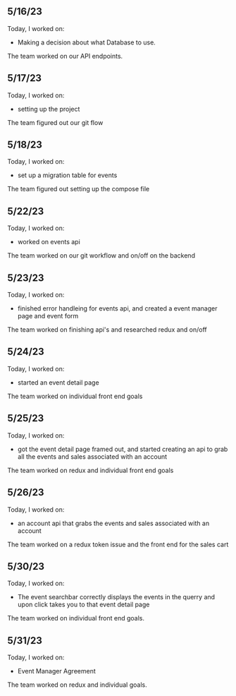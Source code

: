 ## 5/16/23

Today, I worked on:

- Making a decision about what Database to use.

The team worked on our API endpoints.

## 5/17/23

Today, I worked on:

- setting up the project

The team figured out our git flow

## 5/18/23

Today, I worked on:

- set up a migration table for events

The team figured out setting up the compose file

## 5/22/23

Today, I worked on:

- worked on events api

The team worked on our git workflow and on/off on the backend

## 5/23/23

Today, I worked on:

- finished error handleing for events api, and created a event manager page and event form

The team worked on finishing api's and researched redux and on/off

## 5/24/23

Today, I worked on:

- started an event detail page

The team worked on individual front end goals

## 5/25/23

Today, I worked on:

- got the event detail page framed out, and started creating an api to grab all the events and sales associated with an account

The team worked on redux and individual front end goals

## 5/26/23

Today, I worked on:

- an account api that grabs the events and sales associated with an account

The team worked on a redux token issue and the front end for the sales cart

## 5/30/23

Today, I worked on:

- The event searchbar correctly displays the events in the querry and upon click takes you to that event detail page

The team worked on individual front end goals.

## 5/31/23

Today, I worked on:

- Event Manager Agreement

The team worked on redux and individual goals.
